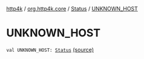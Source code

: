 [http4k](../../index.md) / [org.http4k.core](../index.md) / [Status](index.md) / [UNKNOWN_HOST](./-u-n-k-n-o-w-n_-h-o-s-t.md)

# UNKNOWN_HOST

`val UNKNOWN_HOST: `[`Status`](index.md) [(source)](https://github.com/http4k/http4k/blob/master/http4k-core/src/main/kotlin/org/http4k/core/Status.kt#L62)